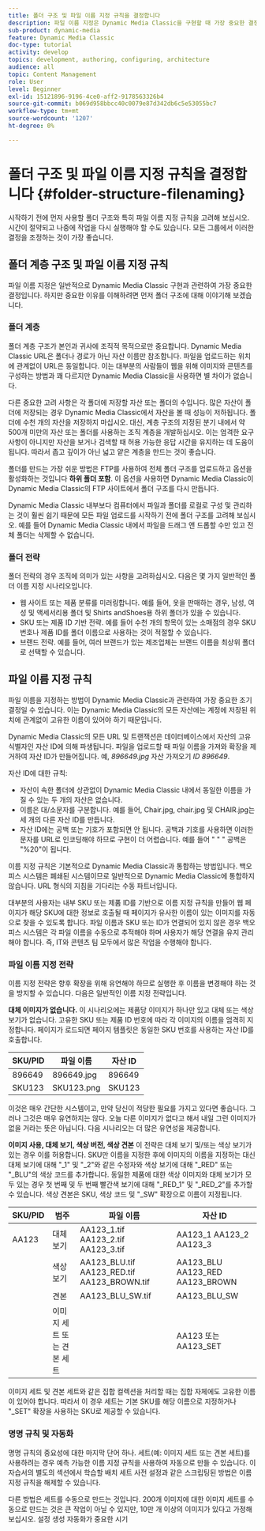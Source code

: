 ```yaml
---
title: 폴더 구조 및 파일 이름 지정 규칙을 결정합니다
description: 파일 이름 지정은 Dynamic Media Classic을 구현할 때 가장 중요한 결정일 수 있습니다. 폴더 구조도 마찬가지로 중요합니다. 폴더 구조 및 파일 이름에 적용할 수 있는 매우 중요하고 가능한 방법을 알아봅니다.
sub-product: dynamic-media
feature: Dynamic Media Classic
doc-type: tutorial
activity: develop
topics: development, authoring, configuring, architecture
audience: all
topic: Content Management
role: User
level: Beginner
exl-id: 15121896-9196-4ce0-aff2-9178563326b4
source-git-commit: b069d958bbcc40c0079e87d342db6c5e53055bc7
workflow-type: tm+mt
source-wordcount: '1207'
ht-degree: 0%

---
```


# 폴더 구조 및 파일 이름 지정 규칙을 결정합니다 {#folder-structure-filenaming}

시작하기 전에 먼저 사용할 폴더 구조와 특히 파일 이름 지정 규칙을 고려해 보십시오. 시간이 절약되고 나중에 작업을 다시 실행해야 할 수도 있습니다. 모든 그룹에서 이러한 결정을 조정하는 것이 가장 좋습니다.

## 폴더 계층 구조 및 파일 이름 지정 규칙

파일 이름 지정은 일반적으로 Dynamic Media Classic 구현과 관련하여 가장 중요한 결정입니다. 하지만 중요한 이유를 이해하려면 먼저 폴더 구조에 대해 이야기해 보겠습니다.

### 폴더 계층

폴더 계층 구조가 본인과 귀사에 조직적 목적으로만 중요합니다. Dynamic Media Classic URL은 폴더나 경로가 아닌 자산 이름만 참조합니다. 파일을 업로드하는 위치에 관계없이 URL은 동일합니다. 이는 대부분의 사람들이 웹을 위해 이미지와 콘텐츠를 구성하는 방법과 꽤 다르지만 Dynamic Media Classic을 사용하면 별 차이가 없습니다.

다른 중요한 고려 사항은 각 폴더에 저장할 자산 또는 폴더의 수입니다. 많은 자산이 폴더에 저장되는 경우 Dynamic Media Classic에서 자산을 볼 때 성능이 저하됩니다. 폴더에 수천 개의 자산을 저장하지 마십시오. 대신, 계층 구조의 지정된 분기 내에서 약 500개 미만의 자산 또는 폴더를 사용하는 조직 계층을 개발하십시오. 이는 엄격한 요구 사항이 아니지만 자산을 보거나 검색할 때 허용 가능한 응답 시간을 유지하는 데 도움이 됩니다. 따라서 좁고 깊이가 아닌 넓고 얕은 계층을 만드는 것이 좋습니다.

폴더를 만드는 가장 쉬운 방법은 FTP를 사용하여 전체 폴더 구조를 업로드하고 옵션을 활성화하는 것입니다 **하위 폴더 포함**. 이 옵션을 사용하면 Dynamic Media Classic이 Dynamic Media Classic의 FTP 사이트에서 폴더 구조를 다시 만듭니다.

Dynamic Media Classic 내부보다 컴퓨터에서 파일과 폴더를 로컬로 구성 및 관리하는 것이 훨씬 쉽기 때문에 모든 파일 업로드를 시작하기 전에 폴더 구조를 고려해 보십시오. 예를 들어 Dynamic Media Classic 내에서 파일을 드래그 앤 드롭할 수만 있고 전체 폴더는 삭제할 수 없습니다.

### 폴더 전략

폴더 전략의 경우 조직에 의미가 있는 사항을 고려하십시오. 다음은 몇 가지 일반적인 폴더 이름 지정 시나리오입니다.

- 웹 사이트 또는 제품 분류를 미러링합니다. 예를 들어, 옷을 판매하는 경우, 남성, 여성 및 액세서리용 폴더 및 Shirts andShoes용 하위 폴더가 있을 수 있습니다.
- SKU 또는 제품 ID 기반 전략. 예를 들어 수천 개의 항목이 있는 소매점의 경우 SKU 번호나 제품 ID를 폴더 이름으로 사용하는 것이 적절할 수 있습니다.
- 브랜드 전략. 예를 들어, 여러 브랜드가 있는 제조업체는 브랜드 이름을 최상위 폴더로 선택할 수 있습니다.

## 파일 이름 지정 규칙

파일 이름을 지정하는 방법이 Dynamic Media Classic과 관련하여 가장 중요한 조기 결정일 수 있습니다. 이는 Dynamic Media Classic의 모든 자산에는 계정에 저장된 위치에 관계없이 고유한 이름이 있어야 하기 때문입니다.

Dynamic Media Classic의 모든 URL 및 트랜잭션은 데이터베이스에서 자산의 고유 식별자인 자산 ID에 의해 파생됩니다. 파일을 업로드할 때 파일 이름을 가져와 확장을 제거하여 자산 ID가 만들어집니다. 예, _896649.jpg_ 자산 가져오기 _ID 896649_.

자산 ID에 대한 규칙:

- 자산이 속한 폴더에 상관없이 Dynamic Media Classic 내에서 동일한 이름을 가질 수 있는 두 개의 자산은 없습니다.
- 이름은 대/소문자를 구분합니다. 예를 들어, Chair.jpg, chair.jpg 및 CHAIR.jpg는 세 개의 다른 자산 ID를 만듭니다.
- 자산 ID에는 공백 또는 기호가 포함되면 안 됩니다. 공백과 기호를 사용하면 이러한 문자를 URL로 인코딩해야 하므로 구현이 더 어렵습니다. 예를 들어 &quot; &quot; &quot; 공백은 &quot;%20&quot;이 됩니다.

이름 지정 규칙은 기본적으로 Dynamic Media Classic과 통합하는 방법입니다. 백오피스 시스템은 폐쇄된 시스템이므로 일반적으로 Dynamic Media Classic에 통합하지 않습니다. URL 형식의 지침을 기다리는 수동 파트너입니다.

대부분의 사용자는 내부 SKU 또는 제품 ID를 기반으로 이름 지정 규칙을 만들어 웹 페이지가 해당 SKU에 대한 정보로 호출될 때 페이지가 유사한 이름이 있는 이미지를 자동으로 찾을 수 있도록 합니다. 파일 이름과 SKU 또는 ID가 연결되어 있지 않은 경우 백오피스 시스템은 각 파일 이름을 수동으로 추적해야 하며 사용자가 해당 연결을 유지 관리해야 합니다. 즉, IT와 콘텐츠 팀 모두에서 많은 작업을 수행해야 합니다.

### 파일 이름 지정 전략

이름 지정 전략은 향후 확장을 위해 유연해야 하므로 실행한 후 이름을 변경해야 하는 것을 방지할 수 있습니다. 다음은 일반적인 이름 지정 전략입니다.

**대체 이미지가 없습니다.** 이 시나리오에는 제품당 이미지가 하나만 있고 대체 또는 색상 보기가 없습니다. 고유한 SKU 또는 제품 ID 번호에 따라 각 이미지의 이름을 엄격히 지정합니다. 페이지가 로드되면 페이지 템플릿은 동일한 SKU 번호를 사용하는 자산 ID를 호출합니다.

| SKU/PID | 파일 이름 | 자산 ID |
| ------- | ---------- | -------- |
| 896649 | 896649.jpg | 896649 |
| SKU123 | SKU123.png | SKU123 |

이것은 매우 간단한 시스템이고, 만약 당신이 적당한 필요를 가지고 있다면 좋습니다. 그러나 그것은 매우 유연하지는 않다. 오늘 다른 이미지가 없다고 해서 내일 그런 이미지가 없을 거라는 뜻은 아닙니다. 다음 시나리오는 더 많은 유연성을 제공합니다.

**이미지 사용, 대체 보기, 색상 버전, 색상 견본** 이 전략은 대체 보기 및/또는 색상 보기가 있는 경우 이를 허용합니다. SKU만 이름을 지정한 후에 이미지의 이름을 지정하는 대신 대체 보기에 대해 &quot;_1&quot; 및 &quot;_2&quot;와 같은 수정자와 색상 보기에 대해 &quot;_RED&quot; 또는 &quot;_BLU&quot;의 색상 코드를 추가합니다. 동일한 제품에 대한 색상 이미지와 대체 보기가 모두 있는 경우 첫 번째 및 두 번째 빨간색 보기에 대해 &quot;_RED_1&quot; 및 &quot;_RED_2&quot;를 추가할 수 있습니다. 색상 견본은 SKU, 색상 코드 및 &quot;_SW&quot; 확장으로 이름이 지정됩니다.

| SKU/PID | 범주 | 파일 이름 | 자산 ID |
| ------- | ----------------------- | ------------------------------------------- | ------------------------------- |
| AA123 | 대체 보기 | AA123_1.tif AA123_2.tif AA123_3.tif | AA123_1 AA123_2 AA123_3 |
|  | 색상 보기 | AA123_BLU.tif AA123_RED.tif AA123_BROWN.tif | AA123_BLU AA123_RED AA123_BROWN |
|  | 견본 | AA123_BLU_SW.tif | AA123_BLU_SW |
|  | 이미지 세트 또는 견본 세트 |  | AA123 또는 AA123_SET | — |

이미지 세트 및 견본 세트와 같은 집합 컬렉션을 처리할 때는 집합 자체에도 고유한 이름이 있어야 합니다. 따라서 이 경우 세트는 기본 SKU를 해당 이름으로 지정하거나 &quot;_SET&quot; 확장을 사용하는 SKU로 제공할 수 있습니다.

### 명명 규칙 및 자동화

명명 규칙의 중요성에 대한 마지막 단어 하나. 세트(예: 이미지 세트 또는 견본 세트)를 사용하려는 경우 예측 가능한 이름 지정 규칙을 사용하여 자동으로 만들 수 있습니다. 이 자습서의 별도의 섹션에서 학습할 배치 세트 사전 설정과 같은 스크립팅된 방법은 이름 지정 규칙을 해제할 수 있습니다.

다른 방법은 세트를 수동으로 만드는 것입니다. 200개 이미지에 대한 이미지 세트를 수동으로 만드는 것은 큰 작업이 아닐 수 있지만, 10만 개 이상의 이미지가 있다고 가정해 보십시오. 설정 생성 자동화가 중요한 시기
